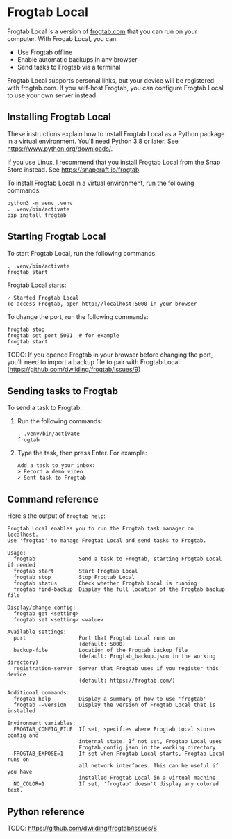 # Frogtab Local

Frogtab Local is a version of [frogtab.com](https://frogtab.com) that you can run on your computer. With Frogab Local, you can:

  - Use Frogtab offline
  - Enable automatic backups in any browser
  - Send tasks to Frogtab via a terminal

Frogtab Local supports personal links, but your device will be registered with frogtab.com. If you self-host Frogtab, you can configure Frogtab Local to use your own server instead.


## Installing Frogtab Local

These instructions explain how to install Frogtab Local as a Python package in a virtual environment. You'll need Python 3.8 or later. See https://www.python.org/downloads/.

If you use Linux, I recommend that you install Frogtab Local from the Snap Store instead. See https://snapcraft.io/frogtab.

To install Frogtab Local in a virtual environment, run the following commands:

```
python3 -m venv .venv
. .venv/bin/activate
pip install frogtab
```


## Starting Frogtab Local

To start Frogtab Local, run the following commands:

```
. .venv/bin/activate
frogtab start
```

Frogtab Local starts:

```
✓ Started Frogtab Local
To access Frogtab, open http://localhost:5000 in your browser
```

To change the port, run the following commands:

```
frogtab stop
frogtab set port 5001  # for example
frogtab start
```

TODO: If you opened Frogtab in your browser before changing the port, you'll need to import a backup file to pair with Frogtab Local (https://github.com/dwilding/frogtab/issues/9)


## Sending tasks to Frogtab

To send a task to Frogtab:

 1. Run the following commands:

    ```
    . .venv/bin/activate
    frogtab
    ```

 2. Type the task, then press Enter. For example:

    ```
    Add a task to your inbox:
    > Record a demo video
    ✓ Sent task to Frogtab
    ```


## Command reference

Here's the output of `frogtab help`:

```
Frogtab Local enables you to run the Frogtab task manager on localhost.
Use 'frogtab' to manage Frogtab Local and send tasks to Frogtab.

Usage:
  frogtab              Send a task to Frogtab, starting Frogtab Local if needed
  frogtab start        Start Frogtab Local
  frogtab stop         Stop Frogtab Local
  frogtab status       Check whether Frogtab Local is running
  frogtab find-backup  Display the full location of the Frogtab backup file

Display/change config:
  frogtab get <setting>
  frogtab set <setting> <value>

Available settings:
  port                 Port that Frogtab Local runs on
                       (default: 5000)
  backup-file          Location of the Frogtab backup file
                       (default: Frogtab_backup.json in the working directory)
  registration-server  Server that Frogtab uses if you register this device
                       (default: https://frogtab.com/)

Additional commands:
  frogtab help         Display a summary of how to use 'frogtab'
  frogtab --version    Display the version of Frogtab Local that is installed

Environment variables:
  FROGTAB_CONFIG_FILE  If set, specifies where Frogtab Local stores config and
                       internal state. If not set, Frogtab Local uses
                       Frogtab_config.json in the working directory.
  FROGTAB_EXPOSE=1     If set when Frogtab Local starts, Frogtab Local runs on
                       all network interfaces. This can be useful if you have
                       installed Frogtab Local in a virtual machine.
  NO_COLOR=1           If set, 'frogtab' doesn't display any colored text.
```


## Python reference

TODO: https://github.com/dwilding/frogtab/issues/8
